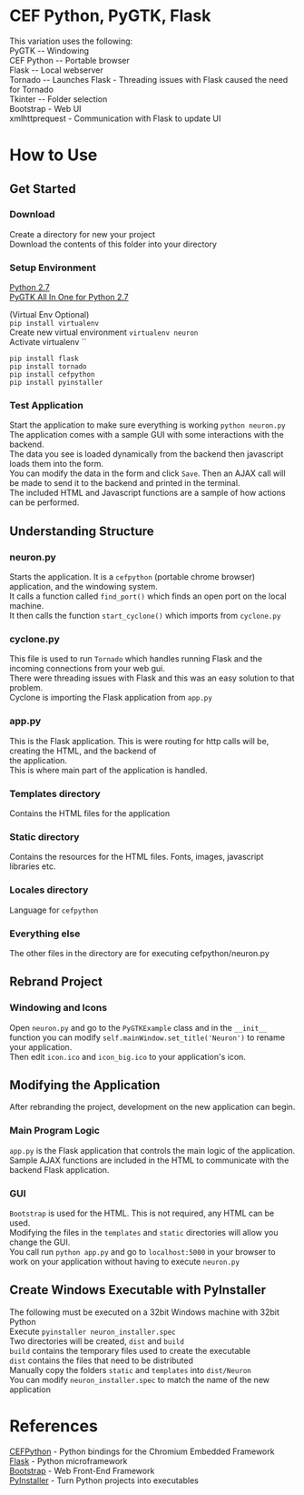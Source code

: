 # CEF Python, PyGTK, Flask
This variation uses the following:  
PyGTK -- Windowing  
CEF Python -- Portable browser  
Flask -- Local webserver  
Tornado -- Launches Flask - Threading issues with Flask caused the need for Tornado  
Tkinter -- Folder selection  
Bootstrap - Web UI  
xmlhttprequest - Communication with Flask to update UI  

# How to Use

## Get Started

### Download
Create a directory for new your project  
Download the contents of this folder into your directory

### Setup Environment

[Python 2.7](https://www.python.org/downloads/)  
[PyGTK All In One for Python 2.7](http://ftp.gnome.org/pub/GNOME/binaries/win32/pygtk/2.24/)  

(Virtual Env Optional)  
`pip install virtualenv`  
Create new virtual environment `virtualenv neuron`  
Activate virtualenv ``  

`pip install flask`  
`pip install tornado`  
`pip install cefpython`  
`pip install pyinstaller`  

### Test Application
Start the application to make sure everything is working `python neuron.py`  
The application comes with a sample GUI with some interactions with the backend.  
The data you see is loaded dynamically from the backend then javascript loads them into the form.  
You can modify the data in the form and click `Save`. Then an AJAX call will be made to send it to the backend and
printed in the terminal.  
The included HTML and Javascript functions are a sample of how actions can be performed.

## Understanding Structure

### neuron.py
Starts the application.  It is a `cefpython` (portable chrome browser) application, and the windowing system.  
It calls a function called `find_port()` which finds an open port on the local machine.  
It then calls the function `start_cyclone()` which imports from `cyclone.py`

### cyclone.py
This file is used to run `Tornado` which handles running Flask and the incoming connections from your web gui.  
There were threading issues with Flask and this was an easy solution to that problem.  
Cyclone is importing the Flask application from `app.py`

### app.py
This is the Flask application.  This is were routing for http calls will be, creating the HTML, and the backend of  
the application.  
This is where main part of the application is handled. 

### Templates directory
Contains the HTML files for the application

### Static directory
Contains the resources for the HTML files. Fonts, images, javascript libraries etc.

### Locales directory
Language for `cefpython`

### Everything else
The other files in the directory are for executing cefpython/neuron.py

## Rebrand Project

### Windowing and Icons
Open `neuron.py` and go to the `PyGTKExample` class and in the `__init__` function you can modify 
`self.mainWindow.set_title('Neuron')` to rename your application.  
Then edit `icon.ico` and `icon_big.ico` to your application's icon.

## Modifying the Application
After rebranding the project, development on the new application can begin.

### Main Program Logic
`app.py` is the Flask application that controls the main logic of the application.  
Sample AJAX functions are included in the HTML to communicate with the backend Flask application.

### GUI
`Bootstrap` is used for the HTML.  This is not required, any HTML can be used.  
Modifying the files in the `templates` and `static` directories will allow you change the GUI.  
You call run `python app.py` and go to `localhost:5000` in your browser to work on your application without having 
to execute `neuron.py`

## Create Windows Executable with PyInstaller
The following must be executed on a 32bit Windows machine with 32bit Python  
Execute `pyinstaller neuron_installer.spec`  
Two directories will be created, `dist` and `build`  
`build` contains the temporary files used to create the executable  
`dist` contains the files that need to be distributed  
Manually copy the folders `static` and `templates` into `dist/Neuron`  
You can modify `neuron_installer.spec` to match the name of the new application

# References
[CEFPython](https://github.com/cztomczak/cefpython) - Python bindings for the Chromium Embedded Framework  
[Flask](http://flask.pocoo.org/) - Python microframework  
[Bootstrap](http://getbootstrap.com/) - Web Front-End Framework  
[PyInstaller](http://www.pyinstaller.org/) - Turn Python projects into executables  